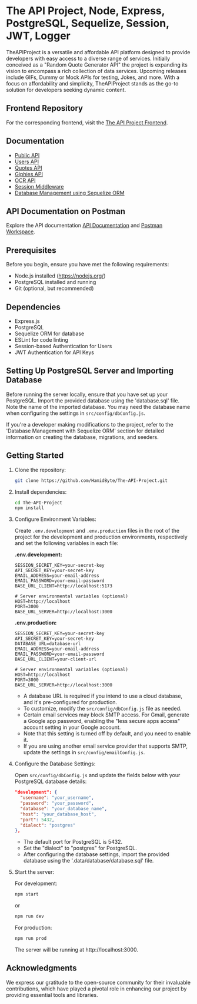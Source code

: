 # The API Project, Node, Express, PostgreSQL, Sequelize, Session, JWT, Logger

TheAPIProject is a versatile and affordable API platform designed to provide developers with easy access to a diverse range of services. Initially conceived as a "Random Quote Generator API" the project is expanding its vision to encompass a rich collection of data services. Upcoming releases include GIFs, Dummy or Mock APIs for testing, Jokes, and more. With a focus on affordability and simplicity, TheAPIProject stands as the go-to solution for developers seeking dynamic content.

## Frontend Repository

For the corresponding frontend, visit the [The API Project Frontend](https://github.com/HamidByte/The-API-Project-Frontend).

## Documentation

- [Public API](./docs/public.md)
- [Users API](./docs/users.md)
- [Quotes API](./docs/quotes.md)
- [Giphies API](./docs/giphies.md)
- [OCR API](./docs/ocr.md)
- [Session Middleware](./docs/session_middleware.md)
- [Database Management using Sequelize ORM](./docs/database_management.md)

## API Documentation on Postman

Explore the API documentation [API Documentation](https://documenter.getpostman.com/view/11546737/2sA2r55Rev) and [Postman Workspace](https://www.postman.com/hamidbyte/workspace/the-api-project/overview).

## Prerequisites

Before you begin, ensure you have met the following requirements:

- Node.js installed (https://nodejs.org/)
- PostgreSQL installed and running
- Git (optional, but recommended)

## Dependencies

- Express.js
- PostgreSQL
- Sequelize ORM for database
- ESLint for code linting
- Session-based Authentication for Users
- JWT Authentication for API Keys

## Setting Up PostgreSQL Server and Importing Database

Before running the server locally, ensure that you have set up your PostgreSQL. Import the provided database using the 'database.sql' file. Note the name of the imported database. You may need the database name when configuring the settings in `src/config/dbConfig.js`.

If you're a developer making modifications to the project, refer to the 'Database Management with Sequelize ORM' section for detailed information on creating the database, migrations, and seeders.

## Getting Started

1. Clone the repository:

   ```bash
   git clone https://github.com/HamidByte/The-API-Project.git
   ```

2. Install dependencies:

   ```bash
   cd The-API-Project
   npm install
   ```

3. Configure Environment Variables:

   Create `.env.development` and `.env.production` files in the root of the project for the development and production environments, respectively and set the following variables in each file:

   **.env.development:**

   ```env
   SESSION_SECRET_KEY=your-secret-key
   API_SECRET_KEY=your-secret-key
   EMAIL_ADDRESS=your-email-address
   EMAIL_PASSWORD=your-email-password
   BASE_URL_CLIENT=http://localhost:5173

   # Server environmental variables (optional)
   HOST=http://localhost
   PORT=3000
   BASE_URL_SERVER=http://localhost:3000
   ```

   **.env.production:**

   ```env
   SESSION_SECRET_KEY=your-secret-key
   API_SECRET_KEY=your-secret-key
   DATABASE_URL=database-url
   EMAIL_ADDRESS=your-email-address
   EMAIL_PASSWORD=your-email-password
   BASE_URL_CLIENT=your-client-url

   # Server environmental variables (optional)
   HOST=http://localhost
   PORT=3000
   BASE_URL_SERVER=http://localhost:3000
   ```

   - A database URL is required if you intend to use a cloud database, and it's pre-configured for production.
   - To customize, modify the `src/config/dbConfig.js` file as needed.
   - Certain email services may block SMTP access. For Gmail, generate a Google app password, enabling the "less secure apps access" account setting in your Google account.
   - Note that this setting is turned off by default, and you need to enable it.
   - If you are using another email service provider that supports SMTP, update the settings in `src/config/emailConfig.js`.

4. Configure the Database Settings:

   Open `src/config/dbConfig.js` and update the fields below with your PostgreSQL database details:

   ```json
   "development": {
     "username": "your_username",
     "password": "your_password",
     "database": "your_database_name",
     "host": "your_database_host",
     "port": 5432,
     "dialect": "postgres"
   },
   ```

   - The default port for PostgreSQL is 5432.
   - Set the "dialect" to "postgres" for PostgreSQL.
   - After configuring the database settings, import the provided database using the '.data/database/database.sql' file.

5. Start the server:

   For development:

   ```bash
   npm start
   ```

   or

   ```bash
   npm run dev
   ```

   For production:

   ```bash
   npm run prod
   ```

   The server will be running at http://localhost:3000.

## Acknowledgments

We express our gratitude to the open-source community for their invaluable contributions, which have played a pivotal role in enhancing our project by providing essential tools and libraries.
